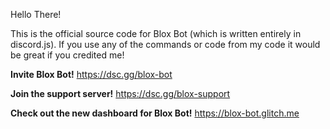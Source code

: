 Hello There! 

This is the official source code for Blox Bot (which is written entirely in discord.js). If you use any of the commands or code from my code it would be great if you credited me!

**Invite Blox Bot!**
https://dsc.gg/blox-bot

**Join the support server!**
https://dsc.gg/blox-support

**Check out the new dashboard for Blox Bot!**
https://blox-bot.glitch.me
